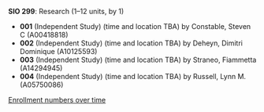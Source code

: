 **SIO 299**: Research (1–12 units, by 1)

- **001** (Independent Study) (time and location TBA) by Constable, Steven C (A00418818)
- **002** (Independent Study) (time and location TBA) by Deheyn, Dimitri Dominique (A10125593)
- **003** (Independent Study) (time and location TBA) by Straneo, Fiammetta (A14294945)
- **004** (Independent Study) (time and location TBA) by Russell, Lynn M. (A05750086)

[Enrollment numbers over time](./SIO299.tsv)
